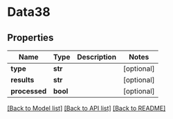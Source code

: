 # Data38

## Properties
Name | Type | Description | Notes
------------ | ------------- | ------------- | -------------
**type** | **str** |  | [optional] 
**results** | **str** |  | [optional] 
**processed** | **bool** |  | [optional] 

[[Back to Model list]](../README.md#documentation-for-models) [[Back to API list]](../README.md#documentation-for-api-endpoints) [[Back to README]](../README.md)


